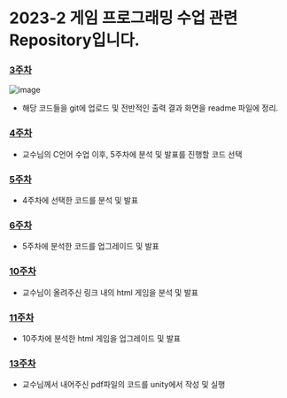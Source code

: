 # 2023-2 게임 프로그래밍 수업 관련 Repository입니다.

### [3주차](https://github.com/ccihxn/game/tree/main/week3)
  ![image](https://github.com/ccihxn/game/assets/35947666/9741a4c6-adab-4a66-993a-26020c152c93)
  
  - 해당 코드들을 git에 업로드 및 전반적인 출력 결과 화면을 readme 파일에 정리.
### [4주차](https://github.com/ccihxn/game/tree/main/week4)
  - 교수님의 C언어 수업 이후, 5주차에 분석 및 발표를 진행할 코드 선택
### [5주차](https://github.com/ccihxn/game/tree/main/week5~6)
  - 4주차에 선택한 코드를 분석 및 발표
### [6주차](https://github.com/ccihxn/game/tree/main/week5~6)
  - 5주차에 분석한 코드를 업그레이드 및 발표
### [10주차](https://github.com/ccihxn/game/tree/main/week10)
  - 교수님이 올려주신 링크 내의 html 게임을 분석 및 발표
### [11주차](https://github.com/ccihxn/game/tree/main/week11)
  - 10주차에 분석한 html 게임을 업그레이드 및 발표
### [13주차](https://github.com/ccihxn/game/tree/main/week13)
  - 교수님께서 내어주신 pdf파일의 코드를 unity에서 작성 및 실행
